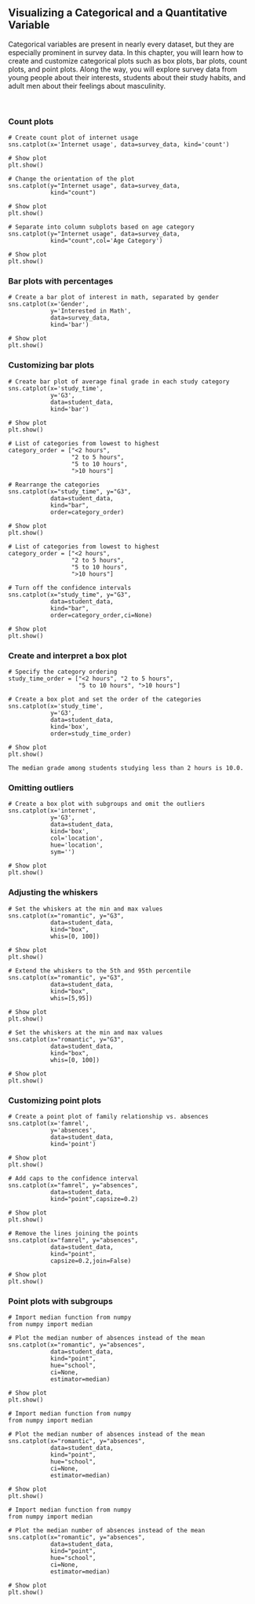 ## Visualizing a Categorical and a Quantitative Variable

Categorical variables are present in nearly every dataset, but they are especially prominent in survey data. In this chapter, you will learn how to create and customize categorical plots such as box plots, bar plots, count plots, and point plots. Along the way, you will explore survey data from young people about their interests, students about their study habits, and adult men about their feelings about masculinity.

<br>

### Count plots

```
# Create count plot of internet usage
sns.catplot(x='Internet usage', data=survey_data, kind='count')

# Show plot
plt.show()
```
```
# Change the orientation of the plot
sns.catplot(y="Internet usage", data=survey_data,
            kind="count")

# Show plot
plt.show()
```
```
# Separate into column subplots based on age category
sns.catplot(y="Internet usage", data=survey_data,
            kind="count",col='Age Category')

# Show plot
plt.show()
```
### Bar plots with percentages

```
# Create a bar plot of interest in math, separated by gender
sns.catplot(x='Gender',
            y='Interested in Math',
            data=survey_data,
            kind='bar')

# Show plot
plt.show()
```

### Customizing bar plots

```
# Create bar plot of average final grade in each study category
sns.catplot(x='study_time',
            y='G3',
            data=student_data,
            kind='bar')

# Show plot
plt.show()
```
```
# List of categories from lowest to highest
category_order = ["<2 hours", 
                  "2 to 5 hours", 
                  "5 to 10 hours", 
                  ">10 hours"]

# Rearrange the categories
sns.catplot(x="study_time", y="G3",
            data=student_data,
            kind="bar",
            order=category_order)

# Show plot
plt.show()
```
```
# List of categories from lowest to highest
category_order = ["<2 hours", 
                  "2 to 5 hours", 
                  "5 to 10 hours", 
                  ">10 hours"]

# Turn off the confidence intervals
sns.catplot(x="study_time", y="G3",
            data=student_data,
            kind="bar",
            order=category_order,ci=None)

# Show plot
plt.show()
```
### Create and interpret a box plot

```
# Specify the category ordering
study_time_order = ["<2 hours", "2 to 5 hours",
                    "5 to 10 hours", ">10 hours"]

# Create a box plot and set the order of the categories
sns.catplot(x='study_time',
            y='G3',
            data=student_data,
            kind='box',
            order=study_time_order)

# Show plot
plt.show()
```
```
The median grade among students studying less than 2 hours is 10.0.
```
### Omitting outliers

```
# Create a box plot with subgroups and omit the outliers
sns.catplot(x='internet',
            y='G3',
            data=student_data,
            kind='box',
            col='location',
            hue='location',
            sym='')

# Show plot
plt.show()
```

### Adjusting the whiskers

```
# Set the whiskers at the min and max values
sns.catplot(x="romantic", y="G3",
            data=student_data,
            kind="box",
            whis=[0, 100])

# Show plot
plt.show()
```
```
# Extend the whiskers to the 5th and 95th percentile
sns.catplot(x="romantic", y="G3",
            data=student_data,
            kind="box",
            whis=[5,95])

# Show plot
plt.show()
```
```
# Set the whiskers at the min and max values
sns.catplot(x="romantic", y="G3",
            data=student_data,
            kind="box",
            whis=[0, 100])

# Show plot
plt.show()
```

### Customizing point plots

```
# Create a point plot of family relationship vs. absences
sns.catplot(x='famrel',
            y='absences',
            data=student_data,
            kind='point')

# Show plot
plt.show()
```
```
# Add caps to the confidence interval
sns.catplot(x="famrel", y="absences",
			data=student_data,
            kind="point",capsize=0.2)
        
# Show plot
plt.show()
```
```
# Remove the lines joining the points
sns.catplot(x="famrel", y="absences",
			data=student_data,
            kind="point",
            capsize=0.2,join=False)
            
# Show plot
plt.show()
```

### Point plots with subgroups

```
# Import median function from numpy
from numpy import median

# Plot the median number of absences instead of the mean
sns.catplot(x="romantic", y="absences",
			data=student_data,
            kind="point",
            hue="school",
            ci=None,
            estimator=median)

# Show plot
plt.show()
```
```
# Import median function from numpy
from numpy import median

# Plot the median number of absences instead of the mean
sns.catplot(x="romantic", y="absences",
			data=student_data,
            kind="point",
            hue="school",
            ci=None,
            estimator=median)

# Show plot
plt.show()
```
```
# Import median function from numpy
from numpy import median

# Plot the median number of absences instead of the mean
sns.catplot(x="romantic", y="absences",
			data=student_data,
            kind="point",
            hue="school",
            ci=None,
            estimator=median)

# Show plot
plt.show()
```
